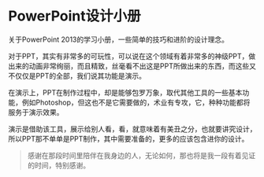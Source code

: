 # PowerPoint设计小册

关于PowerPoint 2013的学习小册，一些简单的技巧和进阶的设计理念。

对于PPT，其实有非常多的可玩性，可以说在这个领域有着非常多的神级PPT，做出来的动画非常绚丽，而且精致，丝毫看不出这是PPT所做出来的东西，而这些又不仅仅是PPT的全部，我们说其功能是演示。

在演示上，PPT在制作过程中，却是能够包罗万象，取代其他工具的一些基本功能，例如Photoshop，但这也不是它需要做的，术业有专攻，它，种种功能都将服务于演示效果。

演示是借助该工具，展示给别人看，看，就意味着有美丑之分，也就要讲究设计，所以PPT那不单单是PPT制作，其中需要准备的，更多的应该包含进你的设计。

> 感谢在那段时间里陪伴在我身边的人，无论如何，那也将是我一段有着见证的时间，特别感谢。

